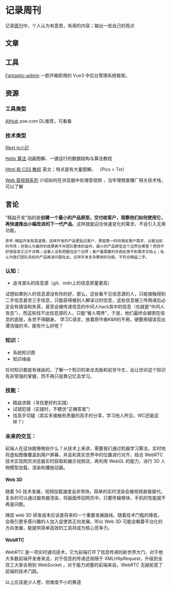 # 记录周刊

记录[周刊](https://www.ruanyifeng.com/blog/)中，个人认为有意思，有用的内容；输出一些自己的观点



## 文章



## 工具
 [Fantastic-admin](https://github.com/fantastic-admin/basic)  一款开箱即用的 Vue3 中后台管理系统框架。 




## 资源

### 工具类型

 [AIHub](https://www.aihub.cn/)  poe.com DL推荐，可看看





### 技术类型

[Next.js小记](https://www.bilibili.com/read/cv20992052)

[Hello 算法](https://www.hello-algo.com/)  动画图解、一键运行的数据结构与算法教程

 [Html 和 CSS 教程](https://internetingishard.netlify.app/html-and-css/)   英文；特点是有大量图解。 （Pics > Txt）

 [Web 音视频系列](https://hughfenghen.github.io/tag/WebAV/)    介绍如何在浏览器中处理音视频 ，当年理想直播厂相关技术栈，可以了解





## 言论

[精益开发的精益是什么？]: https://www.ruanyifeng.com/blog/2023/09/weekly-issue-270.html

 "精益开发"指的是**创建一个最小的产品原型，交付给客户，观察他们如何使用它，再快速推出小幅改进的下一代产品**。这样就能迎合快速变化的需求，不会引入无用功能。 

```
思考:精益开发有其道理，这样开发的产品更贴近客户，更能第一时间满足客户需求，占据当前的市场；但我认为最终的成果离不开团队整体的运作。最小的产品原型这个边界在哪里？把控不好很容易又过于详情；话事人没有把握住这个边界；客户最需要的东西反馈不到需求文档上；私认为我们团队目前的产品推进问题在此，过早开发复杂繁琐的功能，不符合精益二字。
```





### 认知：

- 追寻源头的信息源（git、mdn上的信息质量更高）

 试想如果别人的信息源没有你的好，那么，这些看不见信息源的人，只能接触得到二手信息甚至三手信息，只能获得被别人解读过的信息，这些信息被三传两递后必定会有错误和失真，甚至会被传递信息的中间人hack其中的信息（也就是“中间人攻击”），而这些找不出信息源的人，只能“被人喂养”，于是，他们最终会被困在信息的底层，永世不得翻身。 学习C语言，放着原作者K&R的不用，硬要用错误百出谭浩强的书，能有什么好呢？ 



### 知识：

- 系统知识图
- 知识缘由

 任何知识都是有缘由的，了解一个知识的来龙去脉和前世今生，会让你对这个知识有非常强的掌握，而不再只是靠记忆去学习。 

### 技能：

- 精益求精（寻找更好的实践）
- 试错犯错（实践时，不模仿“正确答案”）
- 找高手切磋（其实多接触有质量的高手的分享，学习他人所见，WC还能这样？）





### 未来的交互：

 前端人在这块能够做些什么？从技术上来讲，需要我们通过机器学习算法，实时地将虚拟图像覆盖到用户屏幕，并且和真实世界中的位置进行对齐，结合 WebRTC 技术实现网页浏览器实时获取和展示视频流，再利用 WebGL 的能力，进行 3D 人物模型加载，渲染和播放动画。 

#### **Web 3D**

随着 5G 技术发展，视频加载速度会非常快，简单的实时渲染会被视频直接替代。复杂的可以通过服务器渲染，将画面传回网页中，只要传输够快，手机的性能就不再是问题。

降低 web 3D 研发成本应该是将来的一个重要发展路线，随着技术门槛的降低，会吸引更多感兴趣的人加入促使其正向发展。所以 Web 3D 可能会朝着平台化的方向发展，能提供简单高效的工具将成为核心竞争力。

#### WebRTC

WebRTC 是一项实时通讯技术，它为前端打开了信息传递的新世界大门，对于绝大多数前端开发者来说，对于信息的传递还局限于 XMLHttpRequest，升级到全双工大家会用到 WebSocket ，对于能力闭塞的前端来说，WebRTC 无疑拓宽了前端的技术门路。

以上应该是少人卷，但难度不小的赛道

